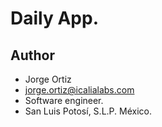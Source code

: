 # Daily App.


## Author

* Jorge Ortiz
* jorge.ortiz@icalialabs.com
* Software engineer.
* San Luis Potosí, S.L.P. México.
